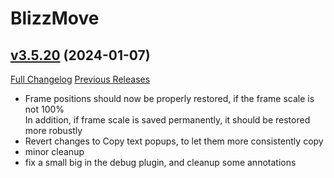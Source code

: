 # BlizzMove

## [v3.5.20](https://github.com/Kiatra/BlizzMove/tree/v3.5.20) (2024-01-07)
[Full Changelog](https://github.com/Kiatra/BlizzMove/compare/v3.5.19...v3.5.20) [Previous Releases](https://github.com/Kiatra/BlizzMove/releases)

- Frame positions should now be properly restored, if the frame scale is not 100%  
    In addition, if frame scale is saved permanently, it should be restored more robustly  
- Revert changes to Copy text popups, to let them more consistently copy  
- minor cleanup  
- fix a small big in the debug plugin, and cleanup some annotations  
